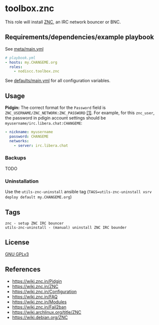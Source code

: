 # toolbox.znc

This role will install [ZNC](https://en.wikipedia.org/wiki/ZNC), an IRC network bouncer or BNC.

## Requirements/dependencies/example playbook

See [meta/main.yml](meta/main.yml)

```yaml
# playbook.yml
- hosts: my.CHANGEME.org
  roles:
    - nodiscc.toolbox.znc
```

See [defaults/main.yml](defaults/main.yml) for all configuration variables.


## Usage

**Pidgin:** The correct format for the `Password` field is `ZNC_USERNAME/ZNC_NETWORK:ZNC_PASSWORD` [[1]](https://wiki.znc.in/Pidgin). For example, for this `znc_user`, the password in pdigin account settings should be `myusername/irc.libera.chat:CHANGEME`:
```yaml
- nickname: myusername
  password: CHANGEME
  networks:
    - server: irc.libera.chat
```


### Backups

TODO


### Uninstallation

Use the `utils-znc-uninstall` ansible tag (`TAGS=utils-znc-uninstall xsrv deploy default my.CHANGEME.org`)

## Tags

<!--BEGIN TAGS LIST-->
```
znc - setup ZNC IRC bouncer
utils-znc-uninstall - (manual) uninstall ZNC IRC bounder
```
<!--END TAGS LIST-->


## License

[GNU GPLv3](../../LICENSE)


## References

- https://wiki.znc.in/Pidgin
- https://wiki.znc.in/ZNC
- https://wiki.znc.in/Configuration
- https://wiki.znc.in/FAQ
- https://wiki.znc.in/Modules
- https://wiki.znc.in/Fail2ban
- https://wiki.archlinux.org/title/ZNC
- https://wiki.debian.org/ZNC
